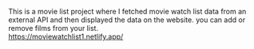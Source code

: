This is a movie list project where I fetched movie watch list data from an external API and then displayed the data on the website. you can add or remove films from your list.  
    https://moviewatchlist1.netlify.app/     
  

